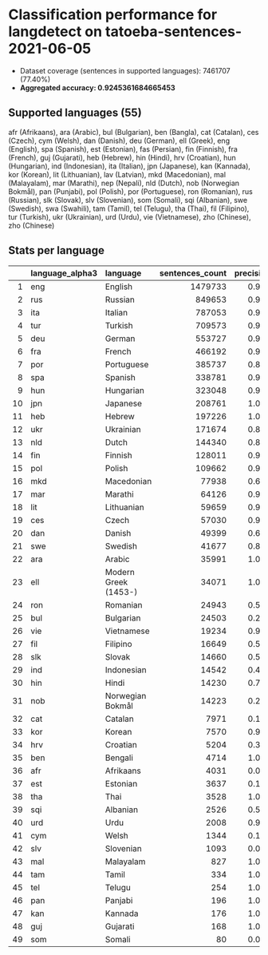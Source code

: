 # Classification performance for langdetect on tatoeba-sentences-2021-06-05

- Dataset coverage (sentences in supported languages): 7461707 (77.40%)
- **Aggregated accuracy: 0.9245361684665453**

## Supported languages (55)
afr (Afrikaans), ara (Arabic), bul (Bulgarian), ben (Bangla), cat (Catalan), ces (Czech), cym (Welsh), dan (Danish), deu (German), ell (Greek), eng (English), spa (Spanish), est (Estonian), fas (Persian), fin (Finnish), fra (French), guj (Gujarati), heb (Hebrew), hin (Hindi), hrv (Croatian), hun (Hungarian), ind (Indonesian), ita (Italian), jpn (Japanese), kan (Kannada), kor (Korean), lit (Lithuanian), lav (Latvian), mkd (Macedonian), mal (Malayalam), mar (Marathi), nep (Nepali), nld (Dutch), nob (Norwegian Bokmål), pan (Punjabi), pol (Polish), por (Portuguese), ron (Romanian), rus (Russian), slk (Slovak), slv (Slovenian), som (Somali), sqi (Albanian), swe (Swedish), swa (Swahili), tam (Tamil), tel (Telugu), tha (Thai), fil (Filipino), tur (Turkish), ukr (Ukrainian), urd (Urdu), vie (Vietnamese), zho (Chinese), zho (Chinese)

## Stats per language
|    | language_alpha3   | language             |   sentences_count |   precision |   recall |    f1 |      tp |    fp |      tn |    fn |
|---:|:------------------|:---------------------|------------------:|------------:|---------:|------:|--------:|------:|--------:|------:|
|  1 | eng               | English              |           1479733 |       0.988 |    0.933 | 0.954 | 1380911 | 17010 | 5964964 | 98822 |
|  2 | rus               | Russian              |            849653 |       0.970 |    0.916 | 0.928 |  777866 | 24227 | 6587827 | 71787 |
|  3 | ita               | Italian              |            787053 |       0.973 |    0.897 | 0.922 |  705630 | 19337 | 6655317 | 81423 |
|  4 | tur               | Turkish              |            709573 |       0.996 |    0.971 | 0.982 |  689294 |  2589 | 6749545 | 20279 |
|  5 | deu               | German               |            553727 |       0.985 |    0.967 | 0.968 |  535363 |  8311 | 6899669 | 18364 |
|  6 | fra               | French               |            466192 |       0.945 |    0.946 | 0.920 |  441184 | 25895 | 6969620 | 25008 |
|  7 | por               | Portuguese           |            385737 |       0.877 |    0.899 | 0.836 |  346968 | 48757 | 7027213 | 38769 |
|  8 | spa               | Spanish              |            338781 |       0.917 |    0.830 | 0.838 |  281211 | 25423 | 7097503 | 57570 |
|  9 | hun               | Hungarian            |            323048 |       0.990 |    0.950 | 0.965 |  306776 |  3022 | 7135637 | 16272 |
| 10 | jpn               | Japanese             |            208761 |       1.000 |    0.999 | 1.000 |  208586 |     0 | 7252946 |   175 |
| 11 | heb               | Hebrew               |            197226 |       1.000 |    1.000 | 1.000 |  197225 |     0 | 7264481 |     1 |
| 12 | ukr               | Ukrainian            |            171674 |       0.895 |    0.796 | 0.803 |  136663 | 16080 | 7273953 | 35011 |
| 13 | nld               | Dutch                |            144340 |       0.871 |    0.815 | 0.793 |  117639 | 17432 | 7299935 | 26701 |
| 14 | fin               | Finnish              |            128011 |       0.943 |    0.971 | 0.930 |  124344 |  7534 | 7326162 |  3667 |
| 15 | pol               | Polish               |            109662 |       0.985 |    0.972 | 0.971 |  106595 |  1645 | 7350400 |  3067 |
| 16 | mkd               | Macedonian           |             77938 |       0.684 |    0.889 | 0.656 |   69298 | 32067 | 7351702 |  8640 |
| 17 | mar               | Marathi              |             64126 |       0.997 |    0.932 | 0.962 |   59783 |   194 | 7397387 |  4343 |
| 18 | lit               | Lithuanian           |             59659 |       0.933 |    0.944 | 0.907 |   56303 |  4063 | 7397985 |  3356 |
| 19 | ces               | Czech                |             57030 |       0.937 |    0.848 | 0.864 |   48335 |  3243 | 7401434 |  8695 |
| 20 | dan               | Danish               |             49399 |       0.695 |    0.697 | 0.604 |   34415 | 15080 | 7397228 | 14984 |
| 21 | swe               | Swedish              |             41677 |       0.815 |    0.852 | 0.761 |   35494 |  8039 | 7411991 |  6183 |
| 22 | ara               | Arabic               |             35991 |       1.000 |    0.979 | 0.989 |   35240 |     4 | 7425712 |   751 |
| 23 | ell               | Modern Greek (1453-) |             34071 |       1.000 |    1.000 | 1.000 |   34071 |     2 | 7427634 |     0 |
| 24 | ron               | Romanian             |             24943 |       0.539 |    0.942 | 0.531 |   23490 | 20051 | 7416713 |  1453 |
| 25 | bul               | Bulgarian            |             24503 |       0.284 |    0.782 | 0.273 |   19154 | 48399 | 7388805 |  5349 |
| 26 | vie               | Vietnamese           |             19234 |       0.969 |    0.999 | 0.969 |   19220 |   607 | 7441866 |    14 |
| 27 | fil               | Filipino             |             16649 |       0.579 |    0.941 | 0.568 |   15674 | 11413 | 7433645 |   975 |
| 28 | slk               | Slovak               |             14660 |       0.519 |    0.762 | 0.480 |   11167 | 10366 | 7436681 |  3493 |
| 29 | ind               | Indonesian           |             14542 |       0.495 |    0.942 | 0.488 |   13698 | 13963 | 7433202 |   844 |
| 30 | hin               | Hindi                |             14230 |       0.786 |    0.957 | 0.773 |   13618 |  3697 | 7443780 |   612 |
| 31 | nob               | Norwegian Bokmål     |             14223 |       0.251 |    0.818 | 0.244 |   11639 | 34806 | 7412678 |  2584 |
| 32 | cat               | Catalan              |              7971 |       0.143 |    0.841 | 0.141 |    6702 | 40066 | 7413670 |  1269 |
| 33 | kor               | Korean               |              7570 |       0.985 |    0.999 | 0.984 |    7559 |   119 | 7454018 |    11 |
| 34 | hrv               | Croatian             |              5204 |       0.334 |    0.805 | 0.321 |    4189 |  8362 | 7448141 |  1015 |
| 35 | ben               | Bengali              |              4714 |       1.000 |    1.000 | 1.000 |    4714 |     0 | 7456993 |     0 |
| 36 | afr               | Afrikaans            |              4031 |       0.072 |    0.854 | 0.071 |    3441 | 44440 | 7413236 |   590 |
| 37 | est               | Estonian             |              3637 |       0.196 |    0.860 | 0.193 |    3129 | 12850 | 7445220 |   508 |
| 38 | tha               | Thai                 |              3528 |       1.000 |    1.000 | 1.000 |    3528 |     0 | 7458179 |     0 |
| 39 | sqi               | Albanian             |              2526 |       0.564 |    0.947 | 0.555 |    2391 |  1846 | 7457335 |   135 |
| 40 | urd               | Urdu                 |              2008 |       0.922 |    0.992 | 0.918 |    1991 |   169 | 7459530 |    17 |
| 41 | cym               | Welsh                |              1344 |       0.142 |    0.940 | 0.142 |    1264 |  7614 | 7452749 |    80 |
| 42 | slv               | Slovenian            |              1093 |       0.074 |    0.752 | 0.073 |     822 | 10262 | 7450352 |   271 |
| 43 | mal               | Malayalam            |               827 |       1.000 |    1.000 | 1.000 |     827 |     0 | 7460880 |     0 |
| 44 | tam               | Tamil                |               334 |       1.000 |    1.000 | 1.000 |     334 |     0 | 7461373 |     0 |
| 45 | tel               | Telugu               |               254 |       1.000 |    1.000 | 1.000 |     254 |     0 | 7461453 |     0 |
| 46 | pan               | Panjabi              |               196 |       1.000 |    1.000 | 1.000 |     196 |     0 | 7461511 |     0 |
| 47 | kan               | Kannada              |               176 |       1.000 |    1.000 | 1.000 |     176 |     0 | 7461531 |     0 |
| 48 | guj               | Gujarati             |               168 |       1.000 |    1.000 | 1.000 |     168 |     0 | 7461539 |     0 |
| 49 | som               | Somali               |                80 |       0.014 |    0.988 | 0.014 |      79 |  5524 | 7456103 |     1 |